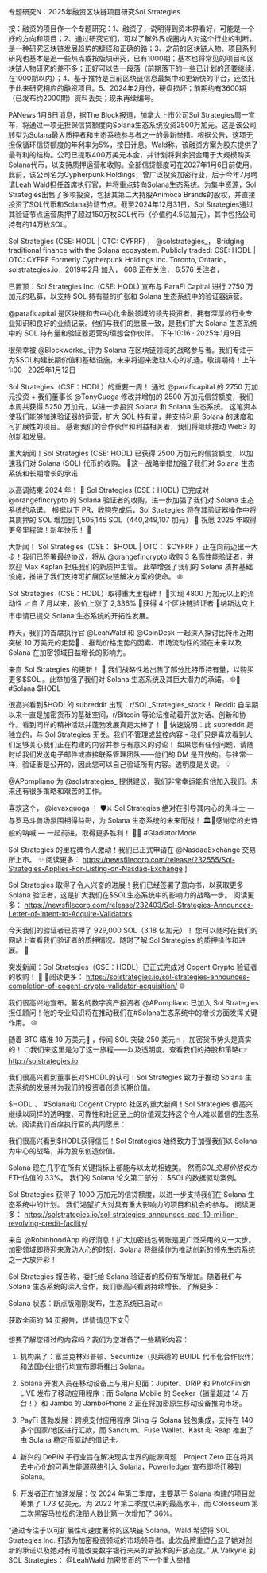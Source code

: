 专题研究N：2025年融资区块链项目研究Sol Strategies

按：融资的项目作一个专题研究：1、融资了，说明得到资本界看好，可能是一个好的方向和项目；2、通过研究它们，可以了解外界或圈内人对这个行业的判断，是一种研究区块链发展趋势的捷径和正确的路；3、之前的区块链人物、项目系列研究也基本是追一些热点或按版块研究，已有1000期；基本也将常见的项目和区块链人物研究的差不多；正好可以告一段落（前期落下的一些已计划的还要继续，在1000期以内）；4、基于推特是目前区块链信息最集中和更新快的平台，还依托于此来研究相应的融资项目。5、2024年2月份，硬盘损坏；前期约有3600期（已发布约2000期）资料丢失；现未再续编号。

PANews 1月8日消息，据The Block报道，加拿大上市公司Sol Strategies周一宣布，将通过一项无担保信贷额度向Solana生态系统投资2500万加元。这是该公司转型为Solana最大质押者和生态系统参与者之一的最新举措。根据公告，这项无担保循环信贷额度的年利率为5%，按日计息。Wald称，该融资方案为股东提供了最有利的结构。公司已提取400万美元本金，并计划将剩余资金用于大规模购买Solana代币，以支持质押运营和收购。全部信贷额度可在2027年1月6日前使用。
此前，该公司名为Cypherpunk Holdings，曾广泛投资加密行业，后于今年7月聘请Leah Wald担任首席执行官，并将重点转向Solana生态系统。为集中资源，Sol Strategies出售了多项投资，包括其第二大持股Animoca Brands的股权，并直接投资了SOL代币和Solana验证节点。截至2024年12月31日，Sol Strategies通过其验证节点运营质押了超过150万枚SOL代币（价值约4.5亿加元），其中包括公司持有的14万枚SOL。

Sol Strategies (CSE: HODL | OTC: CYFRF)
，
@solstrategies_，
Bridging traditional finance with the Solana ecosystem.
Publicly traded: CSE: HODL | OTC: CYFRF
Formerly Cypherpunk Holdings Inc.
Toronto, Ontario，solstrategies.io，2019年2月 加入，
608 正在关注，
6,576 关注者，



已置顶：Sol Strategies Inc. (CSE: HODL) 宣布与 ParaFi Capital 进行 2750 万加元的私募，以支持 SOL 持有量的扩张和 Solana 生态系统中的验证器运营。

@paraficapital
是区块链和去中心化金融领域的领先投资者，拥有深厚的行业专业知识和良好的业绩记录。他们与我们的愿景一致，是我们扩大 Solana 生态系统中的 SOL 持有量和验证器运营的理想合作伙伴。
下午10:16 · 2025年1月9日

很荣幸被
@Blockworks_
评为 Solana 在区块链领域的战略参与者。我们专注于为$SOL构建长期价值和基础设施，未来将迎来激动人心的机遇。敬请期待！上午1:00 · 2025年1月12日

Sol Strategies（CSE：HODL）的重要一周！
通过
@paraficapital
的 2750 万加元投资 + 我们董事长
@TonyGuoga
修改并增加的 2500 万加元信贷额度，我们本周共获得 5250 万加元，以进一步投资 Solana 和 Solana 生态系统。
这笔资本使我们能够加速验证器的运营，扩大 SOL 持有量，并支持利用 Solana 的速度和可扩展性的项目。
感谢我们的合作伙伴和利益相关者，我们将继续推动 Web3 的创新和发展。

重大新闻！Sol Strategies (CSE: HODL) 已获得 2500 万加元的信贷额度，以加速我们对 Solana (SOL) 代币的收购。 🚀这一战略举措加强了我们对 Solana 生态系统和长期增长的承诺

以高调结束 2024 年！ 🎉
Sol Strategies (CSE：HODL) 已完成对
@orangefincrypto
的 Solana 验证者的收购，进一步加强了我们对 Solana 生态系统的承诺。
根据以下 PR，收购完成后，Sol Strategies 将在其验证器操作中将其质押的 SOL 增加到 1,505,145 SOL（440,249,107 加元） 🚀
祝愿 2025 年取得更多里程碑！新年快乐！ 🌟

大新闻！
Sol Strategies（CSE： $HODL | OTC： $CYFRF ）正在向前迈出一大步！我们已签署最终协议，将从
@orangefincrypto
收购 3 名高性能验证者，并欢迎 Max Kaplan 担任我们的新质押主管。
此举增强了我们的 Solana 质押基础设施，推进了我们支持可扩展区块链解决方案的使命。 🌐

Sol Strategies（CSE：HODL）取得重大里程碑！
🌟实现 4800 万加元以上的流动性
📈自 7 月以来，股价上涨了 2,336%
🔗获得 4 个区块链验证者
📝纳斯达克上市申请已提交
Solana 生态系统的开拓性发展。

昨天，我们的首席执行官
@LeahWald
和
@CoinDesk
一起深入探讨比特币近期突破 10 万美元的走势🚀 、推动价格走势的因素、市场流动性的潜在未来以及 Solana 在加密领域日益增长的影响力。


来自 Sol Strategies 的更新！ 🚨
我们战略性地出售了部分比特币持有量，以购买更多$SOL 。此举加强了我们对 Solana 生态系统及其巨大潜力的承诺。 🌐🚀 #Solana $HODL 

很高兴看到$HODL的 subreddit 出现：r/SOL_Strategies_stock！
Reddit 自早期以来一直是加密货币的基础空间，r/Bitcoin 等论坛推动着开放对话、创新和协作。看到同样的精神活跃并蓬勃发展真是太棒了！ 🚀
快速说明：此 subreddit 是独立的，与 Sol Strategies 无关。我们不管理或监控内容 - 我们只是喜欢看到人们足够关心我们正在构建的内容并参与有意义的讨论！
如果您有任何问题，请随时给我们发送电子邮件或直接联系管理团队——他们的 DM 是开放的。与往常一样，验证者是公开的，因此您可以自己验证所有内容。透明度是关键。 💡

@APompliano
为
@solstrategies_
提供建议，我们非常幸运能有他加入我们。未来还有很多策略和艰苦的工作。

喜欢这个， 
@ievaxguoga
 ！ 🛡️⚔️ Sol Strategies 绝对在引导其内心的角斗士 — 与罗马斗兽场氛围相得益彰，为 Solana 生态系统的未来而战！ 🏛️🙌感谢您的史诗般的呐喊 — 一起前进，取得更多胜利！ 🚀✨ #GladiatorMode

Sol Strategies 的里程碑令人激动！我们已正式申请在
@NasdaqExchange
交易所上市。 ✨
阅读更多： https://newsfilecorp.com/release/232555/Sol-Strategies-Applies-For-Listing-on-Nasdaq-Exchange ]

 Sol Strategies 取得了令人兴奋的进展！我们已经签署了意向书，以获取更多 Solana 验证者，这是扩大我们在$SOL生态系统中的影响力的战略一步。
阅读更多： https://newsfilecorp.com/release/232403/Sol-Strategies-Announces-Letter-of-Intent-to-Acquire-Validators

今天我们的验证者已质押了 929,000 SOL（3.18 亿加元）！
您可以随时在我们的网站上查看我们验证者的质押情况。随时了解 Sol Strategies 的质押操作和进展。 🚀

突发新闻：Sol Strategies（CSE：HODL）已正式完成对 Cogent Crypto 验证者的收购！ 🎉 
🔗阅读更多： https://solstrategies.io/sol-strategies-announces-completion-of-cogent-crypto-validator-acquisition/ 🌐

我们很高兴地宣布，著名的数字资产投资者
@APompliano
已加入 Sol Strategies 担任顾问！他的专业知识将在推动我们在#Solana生态系统中的增长方面发挥关键作用。 🌐

随着 BTC 瞄准 10 万美元🤯 ，传闻 SOL 突破 250 美元🔥 ，加密货币势头是真实的！ 🌕我们来这里是为了这一旅程——以及透明度。查看我们的持股和策略👉 http://solstrategies.io

我们很高兴看到董事长对$HODL的认可！Sol Strategies 致力于推动 Solana 生态系统的发展并为我们的投资者创造长期价值。

 $HODL 、 #Solana和 Cogent Crypto 社区的重大新闻！Sol Strategies 很高兴继续以同样的透明度、可靠性和社区至上的价值观支持这个令人难以置信的生态系统。阅读我们首席执行官的共同愿景：

我们很高兴看到$HODL获得信任！Sol Strategies 始终致力于加强我们以 Solana 为中心的战略，并为股东创造价值。

Solana 现在几乎在所有关键指标上都能与以太坊相媲美。
然而$SOL交易价格仅为$ETH估值的 33%。
我们的 Solana 论文第二部分： $SOL的数据驱动案例。

Sol Strategies 获得了 1000 万加元的信贷额度，以进一步支持我们在 Solana 生态系统中的计划。
我们渴望扩大对具有重大影响力的项目和机会的参与。
阅读更多： https://solstrategies.io/sol-strategies-announces-cad-10-million-revolving-credit-facility/

来自
@RobinhoodApp
的好消息！扩大加密钱包转账是更广泛采用的又一大步。加密领域即将迎来激动人心的时刻，Solana 将继续作为推动创新的领先生态系统之一大放异彩！

Sol Strategies 报告称，委托给 Solana 验证者的股份有所增加。随着我们与 Solana 生态系统的深入合作，我们很高兴看到持续增长。了解更多：

Solana 状态：断点版刚刚发布，生态系统已启动🔥

获取全面的 14 页报告，详情请见下文👇

想要了解您错过的内容吗？我们为您准备了一些精彩内容：

1. 机构来了：富兰克林邓普顿、Securitize（贝莱德的 BUIDL 代币化合作伙伴）和法国兴业银行均宣布即将推出 Solana。

2. Solana 开发人员在移动设备上与用户见面：Jupiter、DRiP 和 PhotoFinish LIVE 发布了移动应用程序；而 Solana Mobile 的 Seeker（销量超过 14 万台！）和 Jambo 的 JamboPhone 2 正在将加密原生移动设备推向市场。

3. PayFi 蓬勃发展：跨境支付应用程序 Sling 与 Solana 钱包集成，支持在 140 多个国家/地区进行汇款，而 Sanctum、Fuse Wallet、Kast 和 Reap 推出了由 Solana 稳定币驱动的借记卡。

4. 新兴的 DePIN 子行业旨在解决现实世界的能源问题：Project Zero 正在将其去中心化的可再生能源网络引入 Solana，Powerledger 宣布即将迁移到 Solana。

5. 开发者正在加速发展：仅 2024 年第三季度，主要基于 Solana 构建的项目就筹集了 1.73 亿美元，为 2022 年第二季度以来的最高水平，而 Colosseum 第二次黑客马拉松的注册人数比第一次增加了 36%。

“通过专注于以可扩展性和速度著称的区块链 Solana，Wald 希望将 SOL Strategies Inc. 打造为加密投资领域的市场领导者。此次品牌重塑凸显了她对创新的承诺以及她对有可能改变数字银行未来的新技术的开放态度。”
从 Valkyrie 到 SOL Strategies： 
@LeahWald
加密货币的下一个重大举措



